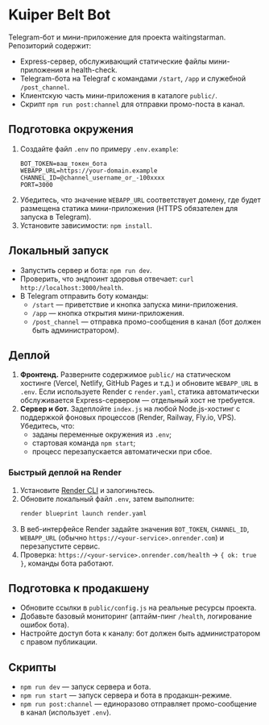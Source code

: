 # Kuiper Belt Bot

Telegram-бот и мини-приложение для проекта waitingstarman. Репозиторий содержит:
- Express-сервер, обслуживающий статические файлы мини-приложения и health-check.
- Telegram-бота на Telegraf с командами `/start`, `/app` и служебной `/post_channel`.
- Клиентскую часть мини-приложения в каталоге `public/`.
- Скрипт `npm run post:channel` для отправки промо-поста в канал.

## Подготовка окружения

1. Создайте файл `.env` по примеру `.env.example`:
   ```
   BOT_TOKEN=ваш_токен_бота
   WEBAPP_URL=https://your-domain.example
   CHANNEL_ID=@channel_username_or_-100xxxx
   PORT=3000
   ```
2. Убедитесь, что значение `WEBAPP_URL` соответствует домену, где будет размещена статика мини-приложения (HTTPS обязателен для запуска в Telegram).
3. Установите зависимости: `npm install`.

## Локальный запуск

- Запустить сервер и бота: `npm run dev`.
- Проверить, что эндпоинт здоровья отвечает: `curl http://localhost:3000/health`.
- В Telegram отправить боту команды:
  - `/start` — приветствие и кнопка запуска мини-приложения.
  - `/app` — кнопка открытия мини-приложения.
  - `/post_channel` — отправка промо-сообщения в канал (бот должен быть администратором).

## Деплой

1. **Фронтенд.** Разверните содержимое `public/` на статическом хостинге (Vercel, Netlify, GitHub Pages и т.д.) и обновите `WEBAPP_URL` в `.env`. Если используете Render с `render.yaml`, статика автоматически обслуживается Express-сервером — отдельный хост не требуется.
2. **Сервер и бот.** Задеплойте `index.js` на любой Node.js-хостинг с поддержкой фоновых процессов (Render, Railway, Fly.io, VPS). Убедитесь, что:
   - заданы переменные окружения из `.env`;
   - стартовая команда `npm start`;
   - процесс перезапускается автоматически при сбое.

### Быстрый деплой на Render

1. Установите [Render CLI](https://render.com/docs/blueprint-spec#command-line-tool) и залогиньтесь.
2. Обновите локальный файл `.env`, затем выполните:
   ```sh
   render blueprint launch render.yaml
   ```
3. В веб-интерфейсе Render задайте значения `BOT_TOKEN`, `CHANNEL_ID`, `WEBAPP_URL` (обычно `https://<your-service>.onrender.com`) и перезапустите сервис.
4. Проверка: `https://<your-service>.onrender.com/health` → `{ ok: true }`, команды бота работают.

## Подготовка к продакшену

- Обновите ссылки в `public/config.js` на реальные ресурсы проекта.
- Добавьте базовый мониторинг (аптайм-пинг `/health`, логирование ошибок бота).
- Настройте доступ бота к каналу: бот должен быть администратором с правом публикации.

## Скрипты

- `npm run dev` — запуск сервера и бота.
- `npm run start` — запуск сервера и бота в продакшн-режиме.
- `npm run post:channel` — единоразово отправляет промо-сообщение в канал (использует `.env`).
